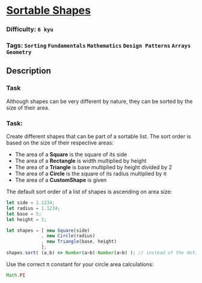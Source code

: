 # [Sortable Shapes](https://www.codewars.com/kata/586669a8442e3fc307000048)

### Difficulty: `6 kyu`

### Tags: `Sorting` `Fundamentals` `Mathematics` `Design Patterns` `Arrays` `Geometry`

## Description

### Task

Although shapes can be very different by nature, they can be sorted by the size of their area.

### Task:

Create different shapes that can be part of a sortable list. The sort order is based on the size of their respective areas:
- The area of a **Square** is the square of its side
- The area of a **Rectangle** is width multiplied by height
- The area of a **Triangle** is base multiplied by height divided by 2
- The area of a **Circle** is the square of its radius multiplied by π
- The area of a **CustomShape** is given

The default sort order of a list of shapes is ascending on area size:

```js
let side = 1.1234;
let radius = 1.1234;
let base = 5;
let height = 2;

let shapes = [ new Square(side)
             , new Circle(radius)
             , new Triangle(base, height)
             ];
shapes.sort( (a,b) => Number(a>b)-Number(a<b) ); // instead of the default lexicographical sort, natural sort will be used
```

Use the correct π constant for your circle area calculations:
```js
Math.PI
```
